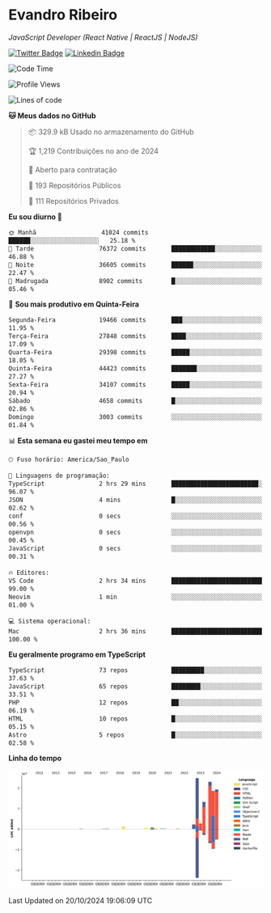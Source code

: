 # Evandro **Ribeiro**

*JavaScript Developer (React Native | ReactJS | NodeJS)*

[![Twitter Badge](https://img.shields.io/badge/-@ribeiroevandro-201B2D?style=flat-square&labelColor=201B2D&logo=twitter&logoColor=white&link=https://twitter.com/ribeiroevandro)](https://twitter.com/ribeiroevandro) 
[![Linkedin Badge](https://img.shields.io/badge/-Evandro%20Ribeiro-201B2D?style=flat-square&logo=Linkedin&logoColor=white&link=https://www.linkedin.com/in/ribeiroevandro)](https://www.linkedin.com/in/ribeiroevandro) 


<!--START_SECTION:waka-->
![Code Time](http://img.shields.io/badge/Code%20Time-4%2C120%20hrs%2039%20mins-blue)

![Profile Views](http://img.shields.io/badge/Visualizac%C3%B5es%20do%20perfil-0-blue)

![Lines of code](https://img.shields.io/badge/Desde%20o%20Hello%20World%20eu%20escrevi-106.6%20million%20linhas%20de%20c%C3%B3digo-blue)

**🐱 Meus dados no GitHub** 

> 📦 329.9 kB Usado no armazenamento do GitHub 
 > 
> 🏆 1,219 Contribuições no ano de 2024
 > 
> 💼 Aberto para contratação
 > 
> 📜 193 Repositórios Públicos 
 > 
> 🔑 111 Repositórios Privados 
 > 
**Eu sou diurno 🐤** 

```text
🌞 Manhã                  41024 commits       ██████░░░░░░░░░░░░░░░░░░░   25.18 % 
🌆 Tarde                  76372 commits       ████████████░░░░░░░░░░░░░   46.88 % 
🌃 Noite                  36605 commits       ██████░░░░░░░░░░░░░░░░░░░   22.47 % 
🌙 Madrugada              8902 commits        █░░░░░░░░░░░░░░░░░░░░░░░░   05.46 % 
```
📅 **Sou mais produtivo em Quinta-Feira** 

```text
Segunda-Feira            19466 commits       ███░░░░░░░░░░░░░░░░░░░░░░   11.95 % 
Terça-Feira              27848 commits       ████░░░░░░░░░░░░░░░░░░░░░   17.09 % 
Quarta-Feira             29398 commits       █████░░░░░░░░░░░░░░░░░░░░   18.05 % 
Quinta-Feira             44423 commits       ███████░░░░░░░░░░░░░░░░░░   27.27 % 
Sexta-Feira              34107 commits       █████░░░░░░░░░░░░░░░░░░░░   20.94 % 
Sábado                   4658 commits        █░░░░░░░░░░░░░░░░░░░░░░░░   02.86 % 
Domingo                  3003 commits        ░░░░░░░░░░░░░░░░░░░░░░░░░   01.84 % 
```


📊 **Esta semana eu gastei meu tempo em** 

```text
🕑︎ Fuso horário: America/Sao_Paulo

💬 Linguagens de programação: 
TypeScript               2 hrs 29 mins       ████████████████████████░   96.07 % 
JSON                     4 mins              █░░░░░░░░░░░░░░░░░░░░░░░░   02.62 % 
conf                     0 secs              ░░░░░░░░░░░░░░░░░░░░░░░░░   00.56 % 
openvpn                  0 secs              ░░░░░░░░░░░░░░░░░░░░░░░░░   00.45 % 
JavaScript               0 secs              ░░░░░░░░░░░░░░░░░░░░░░░░░   00.31 % 

🔥 Editores: 
VS Code                  2 hrs 34 mins       █████████████████████████   99.00 % 
Neovim                   1 min               ░░░░░░░░░░░░░░░░░░░░░░░░░   01.00 % 

💻 Sistema operacional: 
Mac                      2 hrs 36 mins       █████████████████████████   100.00 % 
```

**Eu geralmente programo em TypeScript** 

```text
TypeScript               73 repos            █████████░░░░░░░░░░░░░░░░   37.63 % 
JavaScript               65 repos            ████████░░░░░░░░░░░░░░░░░   33.51 % 
PHP                      12 repos            ██░░░░░░░░░░░░░░░░░░░░░░░   06.19 % 
HTML                     10 repos            █░░░░░░░░░░░░░░░░░░░░░░░░   05.15 % 
Astro                    5 repos             █░░░░░░░░░░░░░░░░░░░░░░░░   02.58 % 
```



**Linha do tempo**

![Lines of Code chart](https://raw.githubusercontent.com/ribeiroevandro/ribeiroevandro/main/assets/bar_graph.png)


 Last Updated on 20/10/2024 19:06:09 UTC
<!--END_SECTION:waka-->
